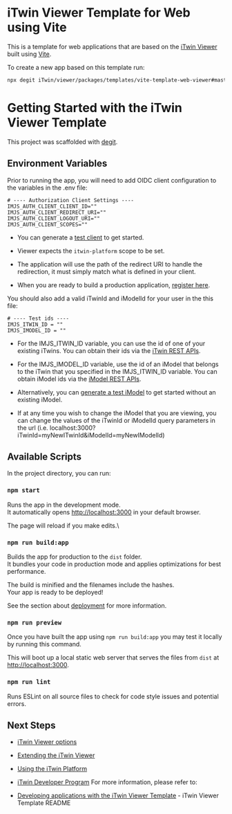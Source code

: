 # iTwin Viewer Template for Web using Vite

This is a template for web applications that are based on the [iTwin Viewer](https://github.com/itwin/viewer/tree/main/packages/modules/web-viewer-react) built using [Vite](https://github.com/vitejs/vite).

To create a new app based on this template run:

```sh
npx degit iTwin/viewer/packages/templates/vite-template-web-viewer#master my-app-name
```

# Getting Started with the iTwin Viewer Template

This project was scaffolded with [degit](https://github.com/Rich-Harris/degit).

## Environment Variables

Prior to running the app, you will need to add OIDC client configuration to the variables in the .env file:

```
# ---- Authorization Client Settings ----
IMJS_AUTH_CLIENT_CLIENT_ID=""
IMJS_AUTH_CLIENT_REDIRECT_URI=""
IMJS_AUTH_CLIENT_LOGOUT_URI=""
IMJS_AUTH_CLIENT_SCOPES=""
```

- You can generate a [test client](https://developer.bentley.com/tutorials/web-application-quick-start/#3-register-an-application) to get started.

- Viewer expects the `itwin-platform` scope to be set.

- The application will use the path of the redirect URI to handle the redirection, it must simply match what is defined in your client.

- When you are ready to build a production application, [register here](https://developer.bentley.com/register/).

You should also add a valid iTwinId and iModelId for your user in the this file:

```
# ---- Test ids ----
IMJS_ITWIN_ID = ""
IMJS_IMODEL_ID = ""
```

- For the IMJS_ITWIN_ID variable, you can use the id of one of your existing iTwins. You can obtain their ids via the [iTwin REST APIs](https://developer.bentley.com/apis/itwins/operations/get-itwin/).

- For the IMJS_IMODEL_ID variable, use the id of an iModel that belongs to the iTwin that you specified in the IMJS_ITWIN_ID variable. You can obtain iModel ids via the [iModel REST APIs](https://developer.bentley.com/apis/imodels-v2/operations/get-imodel-details/).

- Alternatively, you can [generate a test iModel](https://developer.bentley.com/tutorials/web-application-quick-start/#4-create-an-imodel) to get started without an existing iModel.

- If at any time you wish to change the iModel that you are viewing, you can change the values of the iTwinId or iModelId query parameters in the url (i.e. localhost:3000?iTwinId=myNewITwinId&iModelId=myNewIModelId)

## Available Scripts

In the project directory, you can run:

### `npm start`

Runs the app in the development mode.\
It automatically opens [http://localhost:3000](http://localhost:3000) in your default browser.

The page will reload if you make edits.\

### `npm run build:app`

Builds the app for production to the `dist` folder.\
It bundles your code in production mode and applies optimizations for best performance.

The build is minified and the filenames include the hashes.\
Your app is ready to be deployed!

See the section about [deployment](https://vite.dev/guide/static-deploy.html) for more information.

### `npm run preview`

Once you have built the app using `npm run build:app` you may test it locally by running this command.

This will boot up a local static web server that serves the files from `dist` at [http://localhost:3000](http://localhost:3000).

### `npm run lint`

Runs ESLint on all source files to check for code style issues and potential errors.

## Next Steps

- [iTwin Viewer options](https://www.npmjs.com/package/@itwin/web-viewer-react)

- [Extending the iTwin Viewer](https://developer.bentley.com/tutorials/itwin-viewer-hello-world/)

- [Using the iTwin Platform](https://developer.bentley.com/)

- [iTwin Developer Program](https://www.youtube.com/playlist?list=PL6YCKeNfXXd_dXq4u9vtSFfsP3OTVcL8N)
For more information, please refer to:

- [Developing applications with the iTwin Viewer Template](https://github.com/iTwin/viewer/blob/master/packages/modules/cra-template-web-viewer/template/README.md) - iTwin Viewer Template README

